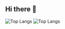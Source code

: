 ## Hi there 👋

![Top Langs](https://github-readme-stats-git-master-samuel-hensons-projects.vercel.app/api/top-langs/?username=MoodyDreams999&langs_count=8)
![Top Langs](https://github-readme-stats.vercel.app/api/top-langs/?username=MoodyDreams999&langs_count=8)
<!--
**MoodyDreams999/MoodyDreams999** is a ✨ _special_ ✨ repository because its `README.md` (this file) appears on your GitHub profile.

Here are some ideas to get you started:

- 🔭 I’m currently working on ...
- 🌱 I’m currently learning ...
- 👯 I’m looking to collaborate on ...
- 🤔 I’m looking for help with ...
- 💬 Ask me about ...
- 📫 How to reach me: ...
- 😄 Pronouns: ...
- ⚡ Fun fact: ...
-->
